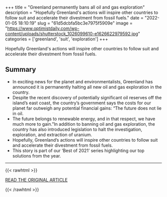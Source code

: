 +++
title = "Greenland permanently bans all oil and gas exploration"
description = "Hopefully Greenland's actions will inspire other countries to follow suit and accelerate their divestment from fossil fuels."
date = "2022-01-05 18:10:19"
slug = "61d5dcbfa5bc3e7975f5909e"
image = "https://www.optimistdaily.com/wp-content/uploads/shutterstock_1026099610-e1626622979592.jpg"
categories = ['greenland', 'suit', 'exploration']
+++

Hopefully Greenland's actions will inspire other countries to follow suit and accelerate their divestment from fossil fuels.

## Summary

- In exciting news for the planet and environmentalists, Greenland has announced it is permanently halting all new oil and gas exploration in the country.
- Despite the recent discovery of potentially significant oil reserves off the island’s east coast, the country’s government says the costs for our planet far outweigh any potential financial gains: “The future does not lie in oil.
- The future belongs to renewable energy, and in that respect, we have much more to gain.”In addition to banning oil and gas exploration, the country has also introduced legislation to halt the investigation, exploration, and extraction of uranium.
- Hopefully, Greenland’s actions will inspire other countries to follow suit and accelerate their divestment from fossil fuels.
- This story is part of our ‘Best of 2021’ series highlighting our top solutions from the year.

---

{{< rawhtml >}}
  <p class="article-category">
    <a target="_blank" href="https://www.optimistdaily.com/2021/12/greenland-permanently-bans-all-oil-and-gas-exploration/">READ THE ORIGINAL ARTICLE</a>
  </p>
{{< /rawhtml >}}
